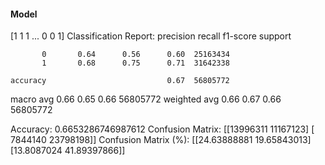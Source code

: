 #### Model
[1 1 1 ... 0 0 1]
Classification Report:
              precision    recall  f1-score   support

           0       0.64      0.56      0.60  25163434
           1       0.68      0.75      0.71  31642338

    accuracy                           0.67  56805772
   macro avg       0.66      0.65      0.66  56805772
weighted avg       0.66      0.67      0.66  56805772

Accuracy: 0.6653286746987612
Confusion Matrix:
[[13996311 11167123]
 [ 7844140 23798198]]
Confusion Matrix (%):
[[24.63888881 19.65843013]
 [13.8087024  41.89397866]]
